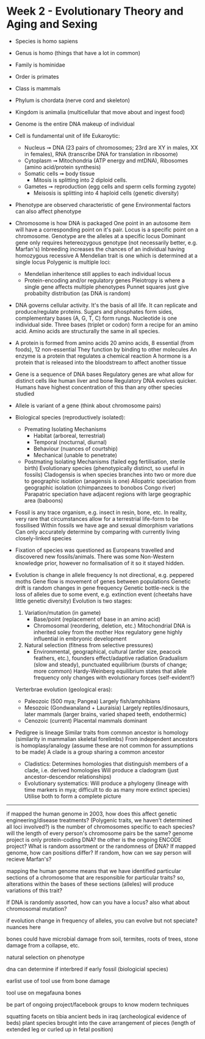 <!-- SPDX-License-Identifier: zlib-acknowledgement -->
# Week 2 - Evolutionary Theory and Aging and Sexing
* Species is homo sapiens 
* Genus is homo (things that have a lot in common) 
* Family is hominidae
* Order is primates
* Class is mammals
* Phylum is chordata (nerve cord and skeleton)
* Kingdom is animalia (multicellular that move about and ingest food)

* Genome is the entire DNA makeup of individual
* Cell is fundamental unit of life
  Eukaroytic:
    - Nucleus ➞ DNA (23 pairs of chromosomes; 23rd are XY in males, XX in females), 
                RNA (transcribe DNA for translation in ribosome)
    - Cytoplasm ➞ Mitochondria (ATP energy and mtDNA), 
                  Ribosomes (amino acid/protein synthesis)
  - Somatic cells ➞ body tissue
    * Mitosis is splitting into 2 diploid cells.
  - Gametes ➞ reproduction (egg cells and sperm cells forming zygote)
    * Meisosis is splitting into 4 haploid cells (genetic diversity)

* Phenotype are observed characteristic of gene
  Environmental factors can also affect phenotype

* Chromosome is how DNA is packaged
  One point in an autosome item will have a corresponding point on it's pair.
  Locus is a specific point on a chromosome.
  Genotype are the alleles at a specific locus
  Dominant gene only requires hetereozygous genotype (not necessarily better, e.g. Marfan's)
  Inbreeding increases the chances of an individual having homozygous recessive
  A Mendelian trait is one which is determined at a single locus
  Polygenic is multiple loci:
    - Mendelian inheritence still applies to each individual locus
    - Protein-encoding and/or regulatory genes
  Pleiotropy is where a single gene affects multiple phenotypes 
  Punnet squares just give probabilty distribution (as DNA is random)

* DNA governs cellular activity. It's the basis of all life.
  It can replicate and produce/regulate proteins.
  Sugars and phosphates form sides, complementary bases (A, G, T, C) form rungs. 
  Nucleotide is one individual side.
  Three bases (triplet or codon) form a recipe for an amino acid.
  Amino acids are structurally the same in all species.

* A protein is formed from amino acids
  20 amino acids, 8 essential (from foods), 12 non-essential 
  They function by binding to other molecules 
  An enzyme is a protein that regulates a chemical reaction
  A hormone is a protein that is released into the bloodstream to affect another tissue

* Gene is a sequence of DNA bases
  Regulatory genes are what allow for distinct cells like human liver and bone 
  Regulatory DNA evolves quicker. 
  Humans have highest concentration of this than any other species studied

* Allele is variant of a gene (think about chromosome pairs)

* Biological species (reproductively isolated):
  - Premating Isolating Mechanisms
     * Habitat (arboreal, terrestrial)
     * Temporal (nocturnal, diurnal)
     * Behaviour (nuances of courtship)
     * Mechanical (unable to penetrate)
  - Postmating Isolating Mechanisms (failed egg fertilisation, sterile birth)
  Evolutionary species (phenotypically distinct, so useful in fossils)
  Cladogensis is when species branches into two or more due to geographic isolation (anagensis is one)
  Allopatric speciation from geographic isolation (chimpanzees to bonobos Congo river)
  Parapatric speciation have adjacent regions with large geographic area (baboons)

* Fossil is any trace organism, e.g. insect in resin, bone, etc. 
  In reality, very rare that circumstances allow for a terrestrial life-form to be fossilised
  Within fossils we have age and sexual dimorphism variations
  Can only accurately determine by comparing with currently living closely-linked species

* Fixation of species was questioned as Europeans travelled and discovered new fossils/animals.
  There was some Non-Western knowledge prior, however no formalisation of it so it stayed hidden.

* Evolution is change in allele frequency
  Is not directional, e.g. peppered moths
  Gene flow is movement of genes between populations
  Genetic drift is random changes in gene frequency
  Genetic bottle-neck is the loss of alleles due to some event, e.g. extinction event (cheetahs have little genetic diversity)
  Evolution is two stages:
    1. Variation/mutation (in gamete)
         - Base/point (replacement of base in an amino acid)
         - Chromosomal (reordering, deletion, etc.)
       Mitochondrial DNA is inherited soley from the mother
       Hox regulatory gene highly influential in embryonic development
    2. Natural selection (fitness from selective pressures)
         - Environmental, geographical, cultural (antler size, peacock feathers, etc.), founders effect/adaptive radiation
       Gradualism (slow and steady), punctuated equilibrium (bursts of change; more common)
       Hardy-Weinberg equilibrium states that allele frequency only changes with evolutionary forces (self-evident?)

   Verterbrae evolution (geological eras): 
     - Paleozoic (500 mya; Pangea)
       Largely fish/amphibians
     - Mesozoic (Gondwanaland + Lauraisia) 
       Largely reptiles/dinosaurs, later mammals (larger brains, varied shaped teeth, endothermic)
     - Cenozoic (current)
       Placental mammals dominant

* Pedigree is lineage
  Similar traits from common ancestor is homology (similarity in mammalian skeletal forelimbs)
  From independent ancestors is homoplasy/analogy (assume these are not common for assumptions to be made) 
  A clade is a group sharing a common ancestor
  - Cladistics:
    Determines homologies that distinguish members of a clade, i.e. derived homologies
    Will produce a cladogram (just ancestor-descendor relationships)
  - Evolutionary systematics: 
    Will produce a phylogeny (lineage with time markers in mya; difficult to do as many more extinct species)
  Utilise both to form a complete picture

------------------------------------------------------------------------
if mapped the human genome in 2003, how does this affect genetic engineering/disease treatments? 
(Polygenic traits, we haven't determined all loci involved?)
is the number of chromosomes specific to each species?
will the length of every person's chromosome pairs be the same?
genome project is only protein-coding DNA? 
the other is the ongoing ENCODE project?
What is random assortment or the randomness of DNA? If mapped genome, how can positions differ? If random, how can we say person will recieve Marfan's?

mapping the human genome means that we have identified particular sections of a chromosome 
that are responsible for particular traits?
so, alterations within the bases of these sections (alleles) 
will produce variations of this trait?

If DNA is randomly assorted, how can you have a locus? 
also what about chromosomal mutation?

if evolution change in frequency of alleles, 
you can evolve but not speciate? nuances here

bones could have microbial damage from soil, termites, roots of trees, stone damage from a collapse, etc.

natural selection on phenotype

dna can determine if interbred if early fossil (biologicial species)

earlist use of tool use from bone damage

tool use on megafauna bones

be part of ongoing project/facebook groups to know modern techniques

squatting facets on tibia
ancient beds in iraq (archeological evidence of beds)
plant species brought into the cave 
arrangement of pieces (length of extended leg or curled up in fetal position)
